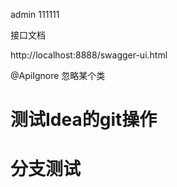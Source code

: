 admin  111111

接口文档

http://localhost:8888/swagger-ui.html



@ApiIgnore
忽略某个类


# 测试Idea的git操作

# 分支测试
